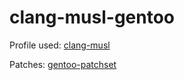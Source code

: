 # clang-musl-gentoo
Profile used: [clang-musl](https://github.com/clang-musl-overlay/clang-musl-overlay)

Patches: [gentoo-patchset](https://github.com/leonardohn/gentoo-patchset)
